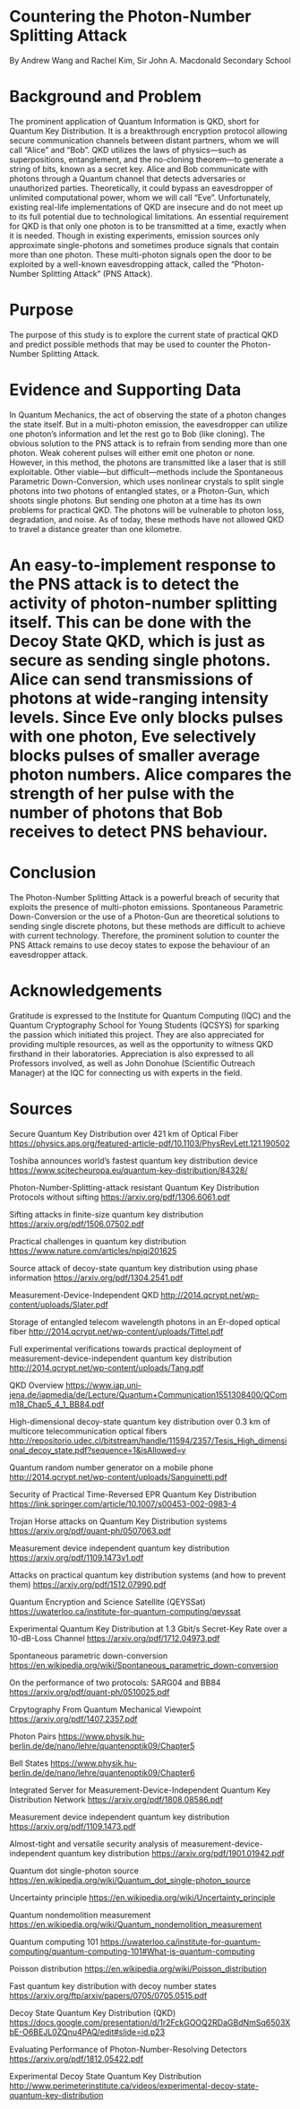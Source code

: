 # Countering the Photon-Number Splitting Attack
By Andrew Wang and Rachel Kim, Sir John A. Macdonald Secondary School

# Background and Problem
The prominent application of Quantum Information is QKD, short for Quantum Key Distribution. It is a breakthrough encryption protocol allowing secure communication channels between distant partners, whom we will call “Alice” and “Bob”. QKD utilizes the laws of physics—such as superpositions, entanglement, and the no-cloning theorem—to generate a string of bits, known as a secret key. Alice and Bob communicate with photons through a Quantum channel that detects adversaries or unauthorized parties. Theoretically, it could bypass an eavesdropper of unlimited computational power, whom we will call “Eve”. Unfortunately, existing real-life implementations of QKD are insecure and do not meet up to its full potential due to technological limitations. An essential requirement for QKD is that only one photon is to be transmitted at a time, exactly when it is needed. Though in existing experiments, emission sources only approximate single-photons and sometimes produce signals that contain more than one photon. These multi-photon signals open the door to be exploited by a well-known eavesdropping attack, called the “Photon-Number Splitting Attack” (PNS Attack). 

# Purpose
The purpose of this study is to explore the current state of practical QKD and predict possible methods that may be used to counter the Photon-Number Splitting Attack.

# Evidence and Supporting Data
In Quantum Mechanics, the act of observing the state of a photon changes the state itself. But in a multi-photon emission, the eavesdropper can utilize one photon’s information and let the rest go to Bob (like cloning). The obvious solution to the PNS attack is to refrain from sending more than one photon. Weak coherent pulses will either emit one photon or none. However, in this method, the photons are transmitted like a laser that is still exploitable. Other viable—but difficult—methods include the Spontaneous Parametric Down-Conversion, which uses nonlinear crystals to split single photons into two photons of entangled states, or a Photon-Gun, which shoots single photons. But sending one photon at a time has its own problems for practical QKD. The photons will be vulnerable to photon loss, degradation, and noise. As of today, these methods have not allowed QKD to travel a distance greater than one kilometre. 

# An easy-to-implement response to the PNS attack is to detect the activity of photon-number splitting itself. This can be done with the Decoy State QKD, which is just as secure as sending single photons. Alice can send transmissions of photons at wide-ranging intensity levels. Since Eve only blocks pulses with one photon, Eve selectively blocks pulses of smaller average photon numbers. Alice compares the strength of her pulse with the number of photons that Bob receives to detect PNS behaviour.

# Conclusion
The Photon-Number Splitting Attack is a powerful breach of security that exploits the presence of multi-photon emissions. Spontaneous Parametric Down-Conversion or the use of a Photon-Gun are theoretical solutions to sending single discrete photons, but these methods are difficult to achieve with current technology. Therefore, the prominent solution to counter the PNS Attack remains to use decoy states to expose the behaviour of an eavesdropper attack. 

# Acknowledgements
Gratitude is expressed to the Institute for Quantum Computing (IQC) and the Quantum Cryptography School for Young Students (QCSYS) for sparking the passion which initiated this project. They are also appreciated for providing multiple resources, as well as the opportunity to witness QKD firsthand in their laboratories. Appreciation is also expressed to all Professors involved, as well as John Donohue (Scientific Outreach Manager) at the IQC for connecting us with experts in the field.

# Sources

Secure Quantum Key Distribution over 421 km of Optical Fiber
https://physics.aps.org/featured-article-pdf/10.1103/PhysRevLett.121.190502

Toshiba announces world’s fastest quantum key distribution device
https://www.scitecheuropa.eu/quantum-key-distribution/84328/

Photon-Number-Splitting-attack resistant Quantum Key Distribution Protocols without sifting
https://arxiv.org/pdf/1306.6061.pdf

Sifting attacks in finite-size quantum key distribution
https://arxiv.org/pdf/1506.07502.pdf

Practical challenges in quantum key distribution
https://www.nature.com/articles/npjqi201625

Source attack of decoy-state quantum key distribution using phase information
https://arxiv.org/pdf/1304.2541.pdf

Measurement-Device-Independent QKD
http://2014.qcrypt.net/wp-content/uploads/Slater.pdf

Storage of entangled telecom wavelength photons in an Er-doped optical fiber
http://2014.qcrypt.net/wp-content/uploads/Tittel.pdf

Full experimental verifications towards practical deployment of measurement-device-independent quantum key distribution
http://2014.qcrypt.net/wp-content/uploads/Tang.pdf

QKD Overview
https://www.iap.uni-jena.de/iapmedia/de/Lecture/Quantum+Communication1551308400/QComm18_Chap5_4_1_BB84.pdf

High-dimensional decoy-state quantum key distribution over 0.3 km of multicore telecommunication optical fibers
http://repositorio.udec.cl/bitstream/handle/11594/2357/Tesis_High_dimensional_decoy_state.pdf?sequence=1&isAllowed=y

Quantum random number generator on a mobile phone
http://2014.qcrypt.net/wp-content/uploads/Sanguinetti.pdf


Security of Practical Time-Reversed EPR Quantum Key Distribution
https://link.springer.com/article/10.1007/s00453-002-0983-4

Trojan Horse attacks on Quantum Key Distribution systems 
https://arxiv.org/pdf/quant-ph/0507063.pdf

Measurement device independent quantum key distribution
https://arxiv.org/pdf/1109.1473v1.pdf

Attacks on practical quantum key distribution systems (and how to prevent them) 
https://arxiv.org/pdf/1512.07990.pdf

Quantum Encryption and Science Satellite (QEYSSat)
https://uwaterloo.ca/institute-for-quantum-computing/qeyssat

Experimental Quantum Key Distribution at 1.3 Gbit/s Secret-Key Rate over a 10-dB-Loss Channel
https://arxiv.org/pdf/1712.04973.pdf

Spontaneous parametric down-conversion
https://en.wikipedia.org/wiki/Spontaneous_parametric_down-conversion

On the performance of two protocols: SARG04 and BB84
https://arxiv.org/pdf/quant-ph/0510025.pdf

Crpytography From Quantum Mechanical Viewpoint
https://arxiv.org/pdf/1407.2357.pdf

Photon Pairs
https://www.physik.hu-berlin.de/de/nano/lehre/quantenoptik09/Chapter5

Bell States
https://www.physik.hu-berlin.de/de/nano/lehre/quantenoptik09/Chapter6
 
Integrated Server for Measurement-Device-Independent Quantum Key Distribution Network
https://arxiv.org/pdf/1808.08586.pdf

Measurement device independent quantum key distribution
https://arxiv.org/pdf/1109.1473.pdf

Almost-tight and versatile security analysis of measurement-device-independent quantum key distribution
https://arxiv.org/pdf/1901.01942.pdf

Quantum dot single-photon source
https://en.wikipedia.org/wiki/Quantum_dot_single-photon_source

Uncertainty principle
https://en.wikipedia.org/wiki/Uncertainty_principle

Quantum nondemolition measurement
https://en.wikipedia.org/wiki/Quantum_nondemolition_measurement

Quantum computing 101
https://uwaterloo.ca/institute-for-quantum-computing/quantum-computing-101#What-is-quantum-computing

Poisson distribution
https://en.wikipedia.org/wiki/Poisson_distribution

Fast quantum key distribution with decoy number states
https://arxiv.org/ftp/arxiv/papers/0705/0705.0515.pdf

Decoy State Quantum Key Distribution (QKD)
https://docs.google.com/presentation/d/1r2FckGOOQ2RDaGBdNmSq6503XbE-O6BEJL0ZQnu4PAQ/edit#slide=id.p23

Evaluating Performance of Photon-Number-Resolving Detectors
https://arxiv.org/pdf/1812.05422.pdf

Experimental Decoy State Quantum Key Distribution
http://www.perimeterinstitute.ca/videos/experimental-decoy-state-quantum-key-distribution




